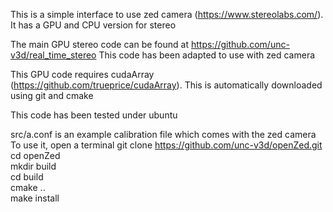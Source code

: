 This is a simple interface to use zed camera (https://www.stereolabs.com/).
It has a GPU and CPU version for stereo

The main GPU stereo code can be found at https://github.com/unc-v3d/real_time_stereo
This code has been adapted to use with zed camera

This GPU code requires cudaArray (https://github.com/trueprice/cudaArray). This is automatically downloaded using git and cmake

This code has been tested under ubuntu

src/a.conf is an example calibration file which comes with the zed camera
To use it,  open a terminal 
git clone https://github.com/unc-v3d/openZed.git  \
cd openZed \
mkdir build \
cd build \
cmake .. \
make install
